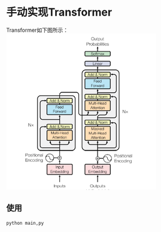 #  手动实现Transformer
Transformer如下图所示：
![image](images/transformer.png)


## 使用

```python
python main,py
```


